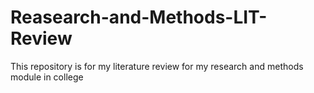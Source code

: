 # Reasearch-and-Methods-LIT-Review
This repository is for my literature review for my research and methods module in college
